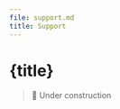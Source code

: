 ```yaml
---
file: support.md
title: Support
---
```


<script>
    import {Button} from '$lib'
</script>

# {title}

> 🚧 Under construction
